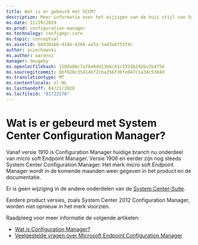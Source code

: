 ```yaml
---
title: Wat is er gebeurd met SCCM?
description: Meer informatie over het wijzigen van de huis stijl van System Center Configuration Manager naar micro soft-eind punt Configuration Manager
ms.date: 11/29/2019
ms.prod: configuration-manager
ms.technology: configmgr-core
ms.topic: conceptual
ms.assetid: 68430abb-d18e-4266-aa5a-3ad3ab753f4c
author: aczechowski
ms.author: aaroncz
manager: dougeby
ms.openlocfilehash: 150da86c7a78484d13bbc81c533db292bc2b4756
ms.sourcegitcommit: bbf820c35414bf2cba356f30fe047c1a34c5384d
ms.translationtype: MT
ms.contentlocale: nl-NL
ms.lasthandoff: 04/21/2020
ms.locfileid: "81722576"
---
```

# <a name="what-happened-to-system-center-configuration-manager"></a>Wat is er gebeurd met System Center Configuration Manager?

Vanaf versie 1910 is Configuration Manager huidige branch nu onderdeel van micro soft Endpoint Manager. Versie 1906 en eerder zijn nog steeds System Center Configuration Manager. Het merk micro soft Endpoint Manager wordt in de komende maanden weer gegeven in het product en de documentatie.

Er is geen wijziging in de andere onderdelen van de [System Center-Suite](https://docs.microsoft.com/system-center).

Eerdere product versies, zoals System Center 2012 Configuration Manager, worden niet opnieuw in het merk voorzien.

Raadpleeg voor meer informatie de volgende artikelen:

- [Wat is Configuration Manager?](introduction.md)
- [Veelgestelde vragen over Microsoft Endpoint Configuration Manager](microsoft-endpoint-manager-faq.md)

